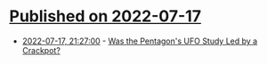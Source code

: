 # [Published on 2022-07-17](index.md)

* [2022-07-17, 21:27:00](https://science.slashdot.org/story/22/07/17/2043256/was-the-pentagons-ufo-study-led-by-a-crackpot?utm_source=rss1.0mainlinkanon&utm_medium=feed) - [Was the Pentagon's UFO Study Led by a Crackpot?](https://science.slashdot.org/story/22/07/17/2043256/was-the-pentagons-ufo-study-led-by-a-crackpot?utm_source=rss1.0mainlinkanon&utm_medium=feed)
